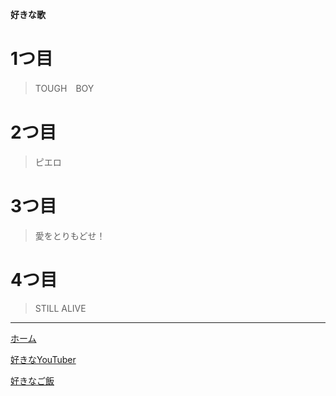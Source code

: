 **好きな歌**
# 1つ目
>TOUGH　BOY

# 2つ目
>ピエロ

# 3つ目
>愛をとりもどせ！

# 4つ目

>STILL ALIVE

***
[ホーム](index.md)

[好きなYouTuber](HIKAKIN.md)

[好きなご飯](mesi.md)